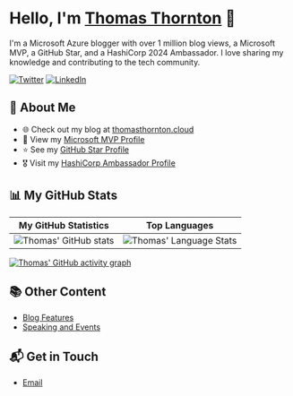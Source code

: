 # Hello, I'm [Thomas Thornton](https://www.linkedin.com/in/thomas-thornton-21a86b75/) 👋

I'm a Microsoft Azure blogger with over 1 million blog views, a Microsoft MVP, a GitHub Star, and a HashiCorp 2024 Ambassador. I love sharing my knowledge and contributing to the tech community.

[![Twitter](https://img.shields.io/twitter/follow/tamstar1234?style=social)](https://twitter.com/tamstar1234)
[![LinkedIn](https://img.shields.io/badge/LinkedIn-0077B5?style=for-the-badge&logo=linkedin&logoColor=white)](https://www.linkedin.com/in/thomas-thornton-21a86b75/)

## 🚀 About Me

- 🌐 Check out my blog at [thomasthornton.cloud](https://thomasthornton.cloud/)
- 🏅 View my [Microsoft MVP Profile](https://mvp.microsoft.com/en-us/PublicProfile/5004187?fullName=Thomas%20Thornton)
- ⭐ See my [GitHub Star Profile](https://stars.github.com/profiles/thomast1906)
- 🎖️ Visit my [HashiCorp Ambassador Profile](https://www.credly.com/badges/e5631c9f-5739-4bd1-86cc-913b929d34d9/linked_in_profile)

## 📊 My GitHub Stats

| My GitHub Statistics | Top Languages |
| --- | --- |
| ![Thomas' GitHub stats](https://github-readme-stats.vercel.app/api/?username=NirmalNaveen20&show_icons=true&count_private=true&title_color=fffffff&icon_color=000000&text_color=000000) | ![Thomas' Language Stats](https://github-readme-stats.vercel.app/api/top-langs/?username=NirmalNaveen20&layout=compact&theme=radical) |

[![Thomas' GitHub activity graph](https://github-readme-activity-graph.vercel.app/graph?username=NirmalNaveen20&bg_color=fffff0&color=708090&line=24292e&point=24292e&area=true&hide_border=true)](https://github.com/ashutosh00710/github-readme-activity-graph)

## 📚 Other Content

- [Blog Features](https://thomasthornton.cloud/blog-features/)
- [Speaking and Events](https://thomasthornton.cloud/speaking-events/)

## 📬 Get in Touch

- [Email](mailto:thomas@thomasthornton.cloud)
